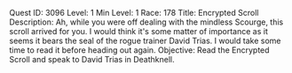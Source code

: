 Quest ID: 3096
Level: 1
Min Level: 1
Race: 178
Title: Encrypted Scroll
Description: Ah, while you were off dealing with the mindless Scourge, this scroll arrived for you. I would think it's some matter of importance as it seems it bears the seal of the rogue trainer David Trias. I would take some time to read it before heading out again.
Objective: Read the Encrypted Scroll and speak to David Trias in Deathknell.
